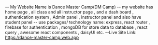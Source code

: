 -- My Website Name is Dance Master Camp(DM Camp)
-- my website has home page , all class and all instructor page , and a dash board , authentication system , Admin panel , instructor panel and also have student panel
-- use packages/ technology name: express, react router , firebase for authentication , mongoDB for store data to database , react query , awesome react components , daisyUI etc.
--Live Site Link: https://dance-master-camp.web.app
